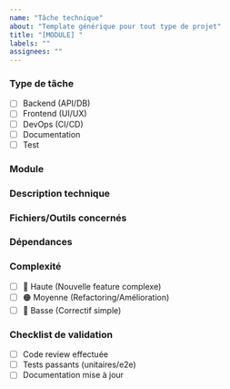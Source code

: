 ```yaml
---
name: "Tâche technique"
about: "Template générique pour tout type de projet"
title: "[MODULE] "
labels: ""
assignees: ""
---
```


### **Type de tâche**
<!-- Cochez ce qui correspond -->
- [ ] Backend (API/DB)
- [ ] Frontend (UI/UX)
- [ ] DevOps (CI/CD)
- [ ] Documentation
- [ ] Test

### **Module**
<!-- Ex: Authentification, Base de données, Paiement, etc. -->

### **Description technique**
<!-- 
Exemples :
- Pour du Backend : "Créer endpoint GET /api/users avec pagination"
- Pour du Frontend : "Implémenter le composant Table avec tri react-table"
-->

### **Fichiers/Outils concernés**
<!-- 
Exemples :
- Backend : `app/Models/User.php`, `docker-compose.yml`
- Frontend : `src/components/Table.jsx`, `tailwind.config.js`
-->

### **Dépendances**
<!-- IDs des tâches nécessaires avant de commencer : #12, #34 -->

### **Complexité**
- [ ] 🔴 Haute (Nouvelle feature complexe)
- [ ] 🟠 Moyenne (Refactoring/Amélioration)
- [ ] 🔵 Basse (Correctif simple)

### **Checklist de validation**
- [ ] Code review effectuée
- [ ] Tests passants (unitaires/e2e)
- [ ] Documentation mise à jour